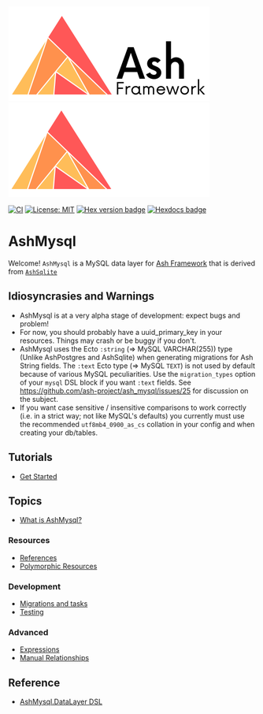 ![Logo](https://github.com/ash-project/ash/blob/main/logos/cropped-for-header-black-text.png?raw=true#gh-light-mode-only)
![Logo](https://github.com/ash-project/ash/blob/main/logos/cropped-for-header-white-text.png?raw=true#gh-dark-mojde-only)

[![CI](https://github.com/ash-project/ash_mysql/actions/workflows/elixir.yml/badge.svg)](https://github.com/ash-project/ash_mysql/actions/workflows/elixir.yml)
[![License: MIT](https://img.shields.io/badge/License-MIT-yellow.svg)](https://opensource.org/licenses/MIT)
[![Hex version badge](https://img.shields.io/hexpm/v/ash_mysql.svg)](https://hex.pm/packages/ash_mysql)
[![Hexdocs badge](https://img.shields.io/badge/docs-hexdocs-purple)](https://hexdocs.pm/ash_mysql)

# AshMysql

Welcome! `AshMysql` is a MySQL data layer for [Ash Framework](https://hexdocs.pm/ash)
that is derived from [`AshSqlite`](https://hex.pm/packages/ash_sqlite)

## Idiosyncrasies and Warnings

- AshMysql is at a very alpha stage of development: expect bugs and problem!
- For now, you should probably have a uuid_primary_key in your resources. Things may crash or be buggy if you don't.
- AshMysql uses the Ecto `:string` (=> MySQL VARCHAR(255)) type (Unlike AshPostgres and AshSqlite) when generating migrations for Ash String fields. The `:text` Ecto type (=> MySQL `TEXT`) is not used by default because of various MySQL peculiarities. Use the `migration_types` option of your `mysql` DSL block if you want `:text` fields. See https://github.com/ash-project/ash_mysql/issues/25 for discussion on the subject.
- If you want case sensitive / insensitive comparisons to work correctly (i.e. in a strict way; not like MySQL's defaults) you currently must use the recommended `utf8mb4_0900_as_cs` collation in your config and when creating your db/tables.

## Tutorials

- [Get Started](documentation/tutorials/getting-started-with-ash-mysql.md)

## Topics

- [What is AshMysql?](documentation/topics/about-ash-mysql/what-is-ash-mysql.md)

### Resources

- [References](documentation/topics/resources/references.md)
- [Polymorphic Resources](documentation/topics/resources/polymorphic-resources.md)

### Development

- [Migrations and tasks](documentation/topics/development/migrations-and-tasks.md)
- [Testing](documentation/topics/development/testing.md)

### Advanced

- [Expressions](documentation/topics/advanced/expressions.md)
- [Manual Relationships](documentation/topics/advanced/manual-relationships.md)

## Reference

- [AshMysql.DataLayer DSL](documentation/dsls/DSL:-AshMysql.DataLayer.md)
